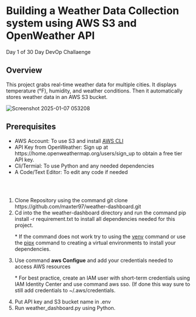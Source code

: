 <h1>Building a Weather Data Collection system using AWS S3 and OpenWeather API</h1>
Day 1 of 30 Day DevOp Challaenge 
<h2>Overview</h2>
<p>This project grabs real-time weather data for multiple cities. It displays temperature (°F), humidity, and weather conditions. Then it automatically stores weather data in an AWS S3 bucket.</p>

![Screenshot 2025-01-07 053208](https://github.com/user-attachments/assets/2dcc45dc-5888-4f44-9e31-9e186902d5b2)
<br/>
<h2>Prerequisites</h2> 
<ul>
  <li>AWS Account: To use S3 and install <a href="https://aws.amazon.com/cli/">AWS CLI</a></li>
  <li>API Key from OpenWeather: Sign up at https://home.openweathermap.org/users/sign_up to obtain a free tier API key.</li>
  <li>Cli/Termial: To use Python and any needed dependencies</li>
  <li>A Code/Text Editor: To edit any code if needed</li>
</ul>

<br/>
<h2></h2>
<ol>
  <li>Clone Repository using the command git clone https://github.com/maxter97/weather-dashboard.git</li>
  <li>Cd into the the weather-dashboard directory and run the command pip install -r requirement.txt to install all dependencies needed for this project.
  <p>* If the command does not work try to using the <a href="https://docs.python.org/3/library/venv.html">venv</a> command or use the <a href="https://pipx.pypa.io/stable/">pipx<a/> command to creating a virtual environments to install your dependencies. </p>
  <li>Use command <b>aws Configue</b> and add your credentials needed to access AWS resources
  <p>* For best practice, create an IAM user with short-term credentials using IAM Identity Center and use command aws sso. (If done this way sure to still add credentials to ~/.aws/credentials. </p></li>
  <li>Put API key and S3 bucket name in .env</li>
  <li>Run weather_dashboard.py using Python.</li>
</ol>
